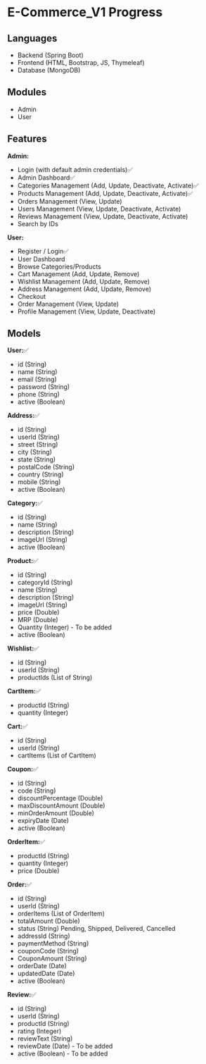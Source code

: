 # E-Commerce_V1 Progress

## Languages
- Backend (Spring Boot)
- Frontend (HTML, Bootstrap, JS, Thymeleaf)
- Database (MongoDB)

## Modules
- Admin
- User

## Features
**Admin:**
- Login (with default admin credentials)✅
- Admin Dashboard✅
- Categories Management (Add, Update, Deactivate, Activate)✅
- Products Management (Add, Update, Deactivate, Activate)✅
- Orders Management (View, Update)
- Users Management (View, Update, Deactivate, Activate)
- Reviews Management (View, Update, Deactivate, Activate)
- Search by IDs

**User:**
- Register / Login✅
- User Dashboard
- Browse Categories/Products
- Cart Management (Add, Update, Remove)
- Wishlist Management (Add, Update, Remove)
- Address Management (Add, Update, Remove)
- Checkout
- Order Management (View, Update)
- Profile Management (View, Update, Deactivate)

## Models
**User:**✅
- id (String)
- name (String)
- email (String)
- password (String)
- phone (String)
- active (Boolean)

**Address:**✅
- id (String)
- userId (String)
- street (String)
- city (String)
- state (String)
- postalCode (String)
- country (String)
- mobile (String)
- active (Boolean)

**Category:**✅
- id (String)
- name (String)
- description (String)
- imageUrl (String)
- active (Boolean)

**Product:**✅
- id (String)
- categoryId (String)
- name (String)
- description (String)
- imageUrl (String)
- price (Double)
- MRP (Double)
- Quantity (Integer) - To be added
- active (Boolean)

**Wishlist:**✅
- id (String)
- userId (String)
- productIds (List of String)

**CartItem:**✅
- productId (String)
- quantity (Integer)

**Cart:**✅
- id (String)
- userId (String)
- cartItems (List of CartItem)

**Coupon:**✅
- id (String)
- code (String)
- discountPercentage (Double)
- maxDiscountAmount (Double)
- minOrderAmount (Double)
- expiryDate (Date)
- active (Boolean)

**OrderItem:**✅
- productId (String)
- quantity (Integer)
- price (Double)

**Order:**✅
- id (String)
- userId (String)
- orderItems (List of OrderItem)
- totalAmount (Double)
- status (String) Pending, Shipped, Delivered, Cancelled
- addressId (String)
- paymentMethod (String)
- couponCode (String)
- CouponAmount (String)
- orderDate (Date)
- updatedDate (Date)
- active (Boolean)

**Review:**✅
- id (String)
- userId (String)
- productId (String)
- rating (Integer)
- reviewText (String)
- reviewDate (Date) - To be added
- active (Boolean) - To be added


  
